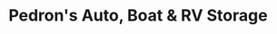 ---
title: "Pedron's Auto, Boat & RV Storage"
url: /vancouver/pedrons-auto-boat-und-rv-storage/
shop: Mieten
---